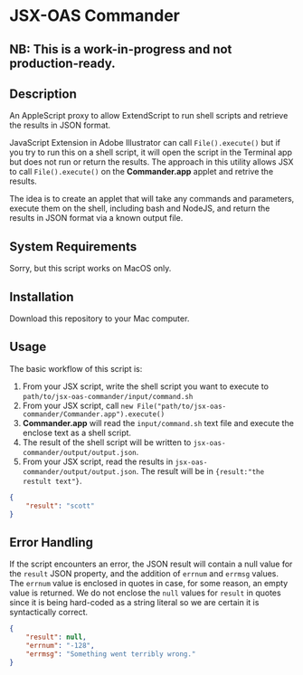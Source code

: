 # JSX-OAS Commander

## NB: This is a work-in-progress and not production-ready. 

## Description

An AppleScript proxy to allow ExtendScript to run shell scripts and retrieve the results in JSON format. 

JavaScript Extension in Adobe Illustrator can call `File().execute()` but if you try to run this on a shell script, it will open the script in the Terminal app but does not run or return the results. The approach in this utility allows JSX to call `File().execute()` on the **Commander.app** applet and retrive the results.

The idea is to create an applet that will take any commands and parameters, execute them on the shell, including bash and NodeJS, and return the results in JSON format via a known output file.

## System Requirements

Sorry, but this script works on MacOS only.

## Installation 

Download this repository to your Mac computer.

## Usage 

The basic workflow of this script is:

1. From your JSX script, write the shell script you want to execute to `path/to/jsx-oas-commander/input/command.sh`
2. From your JSX script, call `new File("path/to/jsx-oas-commander/Commander.app").execute()`
3. **Commander.app** will read the `input/command.sh` text file and execute the enclose text as a shell script.
4. The result of the shell script will be written to `jsx-oas-commander/output/output.json`.
5. From your JSX script, read the results in `jsx-oas-commander/output/output.json`. The result will be in `{result:"the restult text"}`.



```json
{
    "result": "scott"
}
```

## Error Handling

If the script encounters an error, the JSON result will contain a null value for the `result` JSON property, and the addition of `errnum` and `errmsg` values. The `errnum` value is enclosed in quotes in case, for some reason, an empty value is returned. We do not enclose the `null` values for `result` in quotes since it is being hard-coded as a string literal so we are certain it is syntactically correct.

```json
{
    "result": null, 
    "errnum": "-128", 
    "errmsg": "Something went terribly wrong."
}
```